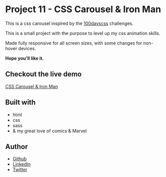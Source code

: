 # Project 11 - CSS Carousel & Iron Man

This is a css carousel inspired by the [100dayscss](https://100dayscss.com/) challenges.

This is a small project with the purpose to level up my css animation skills.

Made fully responsive for all screen sizes, with some changes for non-hover devices.

**Hope you'll like it.**

## Checkout the live demo

[CSS Carousel & Iron Man](https://peac-h.github.io/11_carousel-iron-man/)

## Built with

- html
- css
- sass
- & my great love of comics & Marvel

## Author

- [Github](https://github.com/Peac-h)
- [LinkedIn](https://www.linkedin.com/in/tamta-lomidze-b336b9266/)
- [Twitter](https://twitter.com/p6eac_h)
